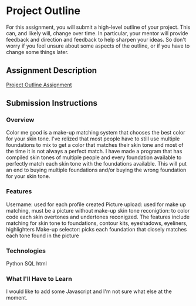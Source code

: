 # Project Outline
For this assignment, you will submit a high-level outline of your project. This can, and likely will, change over time. In particular, your mentor will provide feedback and direction and feedback to help sharpen your ideas. So don't worry if you feel unsure about some aspects of the outline, or if you have to change some things later.

## Assignment Description
[Project Outline Assignment](https://education.launchcode.org/liftoff/assignments/project-outline/)

## Submission Instructions

### Overview
Color me good is a make-up matching system that chooses the best color for your skin tone. I've relized that most people have to still use multiple foundations to mix to get a color that matches their skin tone and most of the time it is not always a perfect match. I have made a program that has compiled skin tones of multiple people and every foundation available to perfectly match each skin tone with the foundations available. This will put an end to buying multiple foundations and/or buying the wrong foundation for your skin tone.
### Features
Username: used for each profile created
Picture upload: used for make up matching, must be a picture without make-up
skin tone reconigtion: to color code each skin overtones and undertones reconigzed. The features include matching for skin tone to foundations, contour kits, eyeshadows, eyeliners, highlighters
Make-up selector: picks each foundation that closely matches each tone found in the picture

### Technologies
Python
SQL
html

### What I'll Have to Learn
I would like to add some Javascript and I'm not sure what else at the moment.

